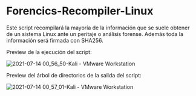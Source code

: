 # Forencics-Recompiler-Linux
Este script recompilará la mayoría de la información que se suele obtener de un sistema Linux ante un peritaje o análisis forense. Además toda la información será firmada con SHA256.

Preview de la ejecución del script:

![2021-07-14 00_56_50-Kali - VMware Workstation](https://user-images.githubusercontent.com/67438760/125535646-f30bb694-a43b-4bc6-8de6-58c8def24c09.png)

Preview del árbol de directorios de la salida del script:

![2021-07-14 00_57_01-Kali - VMware Workstation](https://user-images.githubusercontent.com/67438760/125535652-0af64b5a-282e-4b73-8616-a28178339432.png)
